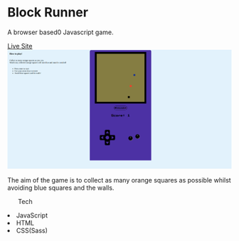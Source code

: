 <h1>Block Runner</h1>
<p>A browser based0 Javascript game.</p>
<a href="https://ashryan.github.io/blockrunner/">Live Site</a>
<img src="./assets/images/block-runner.png">


<p>The aim of the game is to collect as many orange squares as possible whilst avoiding blue squares and the walls.</p>

<ul>Tech</ul>
<li>JavaScript</li>
<li>HTML</li>
<li>CSS(Sass)</li>
